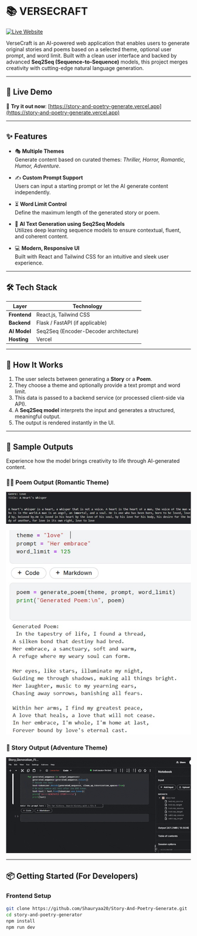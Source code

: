# 📚 VERSECRAFT

[![Live Website](https://img.shields.io/badge/Live%20Site-Visit-blue?style=for-the-badge)](https://story-and-poetry-generate.vercel.app/)

VerseCraft is an AI-powered web application that enables users to generate original stories and poems based on a selected theme, optional user prompt, and word limit. Built with a clean user interface and backed by advanced **Seq2Seq (Sequence-to-Sequence)** models, this project merges creativity with cutting-edge natural language generation.

---

## 🚀 Live Demo

🔗 **Try it out now**: [https://story-and-poetry-generate.vercel.app](https://story-and-poetry-generate.vercel.app)

---

## ✨ Features

- 🎭 **Multiple Themes**  
  Generate content based on curated themes: *Thriller, Horror, Romantic, Humor, Adventure*.

- ✍️ **Custom Prompt Support**  
  Users can input a starting prompt or let the AI generate content independently.

- ⏳ **Word Limit Control**  
  Define the maximum length of the generated story or poem.

- 🤖 **AI Text Generation using Seq2Seq Models**  
  Utilizes deep learning sequence models to ensure contextual, fluent, and coherent content.

- 💻 **Modern, Responsive UI**  
  Built with React and Tailwind CSS for an intuitive and sleek user experience.

---

## 🛠️ Tech Stack

| Layer          | Technology                       |
|----------------|----------------------------------|
| **Frontend**   | React.js, Tailwind CSS           |
| **Backend**    | Flask / FastAPI (if applicable)  |
| **AI Model**   | Seq2Seq (Encoder-Decoder architecture) |
| **Hosting**    | Vercel                           |

---

## 🧠 How It Works

1. The user selects between generating a **Story** or a **Poem**.
2. They choose a theme and optionally provide a text prompt and word limit.
3. This data is passed to a backend service (or processed client-side via API).
4. A **Seq2Seq model** interprets the input and generates a structured, meaningful output.
5. The output is rendered instantly in the UI.

---

## 📸 Sample Outputs
Experience how the model brings creativity to life through AI-generated content.
### 🧚‍♀️ Poem Output (Romantic Theme)

![alt text](<v1_poem.jpg>)

![alt text](<v2_poem.jpg>)


### 🧟 Story Output (Adventure Theme)

![alt text](Story_demo_gif.gif)



---

## 📦 Getting Started (For Developers)

### Frontend Setup

```bash
git clone https://github.com/Shauryaa20/Story-And-Poetry-Generate.git
cd story-and-poetry-generator
npm install
npm run dev
